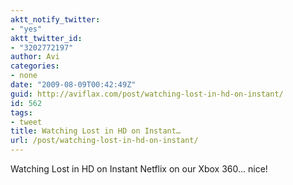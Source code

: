 ```yaml
---
aktt_notify_twitter:
- "yes"
aktt_twitter_id:
- "3202772197"
author: Avi
categories:
- none
date: "2009-08-09T00:42:49Z"
guid: http://aviflax.com/post/watching-lost-in-hd-on-instant/
id: 562
tags:
- tweet
title: Watching Lost in HD on Instant…
url: /post/watching-lost-in-hd-on-instant/
---
```

Watching Lost in HD on Instant Netflix on our Xbox 360… nice!